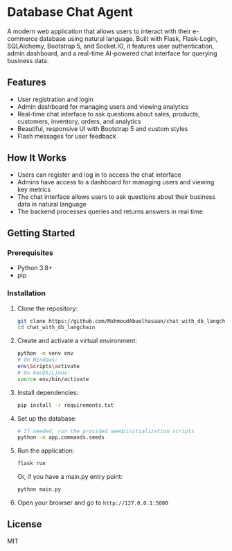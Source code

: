 # Database Chat Agent

A modern web application that allows users to interact with their e-commerce database using natural language. Built with Flask, Flask-Login, SQLAlchemy, Bootstrap 5, and Socket.IO, it features user authentication, admin dashboard, and a real-time AI-powered chat interface for querying business data.

## Features
- User registration and login
- Admin dashboard for managing users and viewing analytics
- Real-time chat interface to ask questions about sales, products, customers, inventory, orders, and analytics
- Beautiful, responsive UI with Bootstrap 5 and custom styles
- Flash messages for user feedback

## How It Works
- Users can register and log in to access the chat interface
- Admins have access to a dashboard for managing users and viewing key metrics
- The chat interface allows users to ask questions about their business data in natural language
- The backend processes queries and returns answers in real time

## Getting Started

### Prerequisites
- Python 3.8+
- pip

### Installation
1. Clone the repository:
   ```bash
   git clone https://github.com/MahmoudAbuelhasaan/chat_with_db_langchain.git
   cd chat_with_db_langchain
   ```
2. Create and activate a virtual environment:
   ```bash
   python -m venv env
   # On Windows:
   env\Scripts\activate
   # On macOS/Linux:
   source env/bin/activate
   ```
3. Install dependencies:
   ```bash
   pip install -r requirements.txt
   ```
4. Set up the database:
   ```bash
   # If needed, run the provided seed/initialization scripts
   python -m app.commands.seeds
   ```
5. Run the application:
   ```bash
   flask run
   ```
   Or, if you have a main.py entry point:
   ```bash
   python main.py
   ```

6. Open your browser and go to `http://127.0.0.1:5000`

## License
MIT
